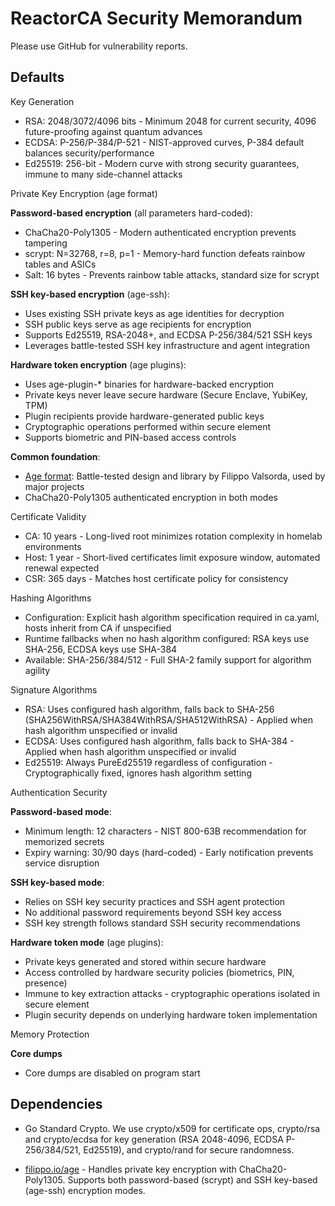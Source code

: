 # ReactorCA Security Memorandum

Please use GitHub for vulnerability reports.

## Defaults

Key Generation

- RSA: 2048/3072/4096 bits - Minimum 2048 for current security, 4096 future-proofing against quantum advances
- ECDSA: P-256/P-384/P-521 - NIST-approved curves, P-384 default balances security/performance
- Ed25519: 256-bit - Modern curve with strong security guarantees, immune to many side-channel attacks

Private Key Encryption (age format)

**Password-based encryption** (all parameters hard-coded):
- ChaCha20-Poly1305 - Modern authenticated encryption prevents tampering
- scrypt: N=32768, r=8, p=1 - Memory-hard function defeats rainbow tables and ASICs
- Salt: 16 bytes - Prevents rainbow table attacks, standard size for scrypt

**SSH key-based encryption** (age-ssh):
- Uses existing SSH private keys as age identities for decryption
- SSH public keys serve as age recipients for encryption
- Supports Ed25519, RSA-2048+, and ECDSA P-256/384/521 SSH keys
- Leverages battle-tested SSH key infrastructure and agent integration

**Hardware token encryption** (age plugins):
- Uses age-plugin-* binaries for hardware-backed encryption
- Private keys never leave secure hardware (Secure Enclave, YubiKey, TPM)
- Plugin recipients provide hardware-generated public keys
- Cryptographic operations performed within secure element
- Supports biometric and PIN-based access controls

**Common foundation**:
- [Age format](https://age-encryption.org/): Battle-tested design and library by Filippo Valsorda, used by major projects
- ChaCha20-Poly1305 authenticated encryption in both modes

Certificate Validity

- CA: 10 years - Long-lived root minimizes rotation complexity in homelab environments
- Host: 1 year - Short-lived certificates limit exposure window, automated renewal expected
- CSR: 365 days - Matches host certificate policy for consistency

Hashing Algorithms

- Configuration: Explicit hash algorithm specification required in ca.yaml, hosts inherit from CA if unspecified
- Runtime fallbacks when no hash algorithm configured: RSA keys use SHA-256, ECDSA keys use SHA-384
- Available: SHA-256/384/512 - Full SHA-2 family support for algorithm agility

Signature Algorithms

- RSA: Uses configured hash algorithm, falls back to SHA-256 (SHA256WithRSA/SHA384WithRSA/SHA512WithRSA) - Applied when hash algorithm unspecified or invalid
- ECDSA: Uses configured hash algorithm, falls back to SHA-384 - Applied when hash algorithm unspecified or invalid
- Ed25519: Always PureEd25519 regardless of configuration - Cryptographically fixed, ignores hash algorithm setting

Authentication Security

**Password-based mode**:
- Minimum length: 12 characters - NIST 800-63B recommendation for memorized secrets
- Expiry warning: 30/90 days (hard-coded) - Early notification prevents service disruption

**SSH key-based mode**:
- Relies on SSH key security practices and SSH agent protection
- No additional password requirements beyond SSH key access
- SSH key strength follows standard SSH security recommendations

**Hardware token mode** (age plugins):
- Private keys generated and stored within secure hardware
- Access controlled by hardware security policies (biometrics, PIN, presence)
- Immune to key extraction attacks - cryptographic operations isolated in secure element
- Plugin security depends on underlying hardware token implementation

Memory Protection

**Core dumps**
- Core dumps are disabled on program start

## Dependencies

- Go Standard Crypto. We use crypto/x509 for certificate ops, crypto/rsa and crypto/ecdsa for key generation (RSA 2048-4096, ECDSA P-256/384/521, Ed25519), and crypto/rand for secure randomness.

- [filippo.io/age](https://github.com/FiloSottile/age) - Handles private key encryption with ChaCha20-Poly1305. Supports both password-based (scrypt) and SSH key-based (age-ssh) encryption modes.
